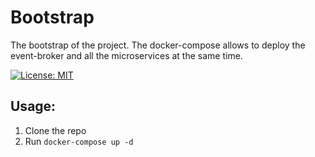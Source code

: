 # Bootstrap
The bootstrap of the project.
The docker-compose allows to deploy the event-broker and all the microservices at the same time.

[![License: MIT](https://img.shields.io/badge/License-MIT-yellow.svg)](https://opensource.org/licenses/MIT)

## Usage:

1. Clone the repo
2. Run `docker-compose up -d`

